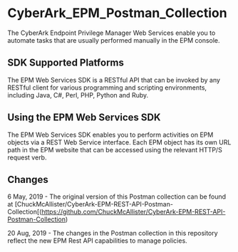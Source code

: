 # CyberArk_EPM_Postman_Collection
The CyberArk Endpoint Privilege Manager Web Services enable you to automate tasks that are usually performed manually in the EPM console.

## SDK Supported Platforms
The EPM Web Services SDK is a RESTful API that can be invoked by any RESTful client for various programming and scripting environments, including Java, C#, Perl, PHP, Python and Ruby.

## Using the EPM Web Services SDK
The EPM Web Services SDK enables you to perform activities on EPM objects via a REST Web Service interface. Each EPM object has its own URL path in the EPM website that can be accessed using the relevant HTTP/S request verb.

## Changes

6 May, 2019 - The original version of this Postman collection can be found at [ChuckMcAllister/CyberArk-EPM-REST-API-Postman-Collection[(https://github.com/ChuckMcAllister/CyberArk-EPM-REST-API-Postman-Collection)

20 Aug, 2019 - The changes in the Postman collection in this repository reflect the new EPM Rest API capabilities to manage policies.
